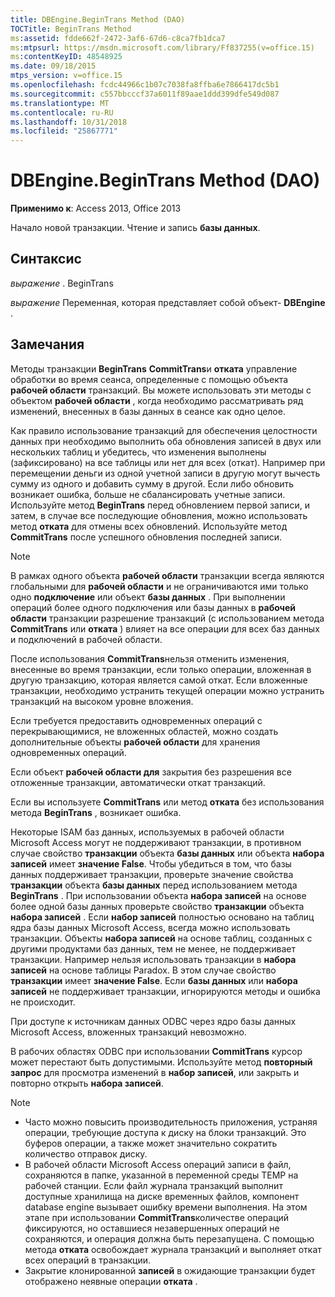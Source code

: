 ```yaml
---
title: DBEngine.BeginTrans Method (DAO)
TOCTitle: BeginTrans Method
ms:assetid: fdde662f-2472-3af6-67d6-c8ca7fb1dca7
ms:mtpsurl: https://msdn.microsoft.com/library/Ff837255(v=office.15)
ms:contentKeyID: 48548925
ms.date: 09/18/2015
mtps_version: v=office.15
ms.openlocfilehash: fcdc44966c1b07c7038fa8ffba6e7866417dc5b1
ms.sourcegitcommit: c557bbcccf37a6011f89aae1ddd399dfe549d087
ms.translationtype: MT
ms.contentlocale: ru-RU
ms.lasthandoff: 10/31/2018
ms.locfileid: "25867771"
---
```

# <a name="dbenginebegintrans-method-dao"></a>DBEngine.BeginTrans Method (DAO)


**Применимо к**: Access 2013, Office 2013

Начало новой транзакции. Чтение и запись **базы данных**.

## <a name="syntax"></a>Синтаксис

*выражение* . BeginTrans

*выражение* Переменная, которая представляет собой объект- **DBEngine** .

## <a name="remarks"></a>Замечания

Методы транзакции **BeginTrans** **CommitTrans**и **отката** управление обработки во время сеанса, определенные с помощью объекта **рабочей области** транзакций. Вы можете использовать эти методы с объектом **рабочей области** , когда необходимо рассматривать ряд изменений, внесенных в базы данных в сеансе как одно целое.

Как правило использование транзакций для обеспечения целостности данных при необходимо выполнить оба обновления записей в двух или нескольких таблиц и убедитесь, что изменения выполнены (зафиксировано) на все таблицы или нет для всех (откат). Например при перемещении деньги из одной учетной записи в другую могут вычесть сумму из одного и добавить сумму в другой. Если либо обновить возникает ошибка, больше не сбалансировать учетные записи. Используйте метод **BeginTrans** перед обновлением первой записи, и затем, в случае все последующие обновления, можно использовать метод **отката** для отмены всех обновлений. Используйте метод **CommitTrans** после успешного обновления последней записи.


> [!NOTE]
> В рамках одного объекта **рабочей области** транзакции всегда являются глобальными для **рабочей области** и не ограничиваются ими только одно **подключение** или объект **базы данных** . При выполнении операций более одного подключения или базы данных в **рабочей области** транзакции разрешение транзакций (с использованием метода **CommitTrans** или **отката** ) влияет на все операции для всех баз данных и подключений в рабочей области.



После использования **CommitTrans**нельзя отменить изменения, внесенные во время транзакции, если только операции, вложенная в другую транзакцию, которая является самой откат. Если вложенные транзакции, необходимо устранить текущей операции можно устранить транзакций на высоком уровне вложения.

Если требуется предоставить одновременных операций с перекрывающимися, не вложенных областей, можно создать дополнительные объекты **рабочей области** для хранения одновременных операций.

Если объект **рабочей области для** закрытия без разрешения все отложенные транзакции, автоматически откат транзакций.

Если вы используете **CommitTrans** или метод **отката** без использования метода **BeginTrans** , возникает ошибка.

Некоторые ISAM баз данных, используемых в рабочей области Microsoft Access могут не поддерживают транзакции, в противном случае свойство **транзакции** объекта **базы данных** или объекта **набора записей** имеет **значение False**. Чтобы убедиться в том, что базы данных поддерживает транзакции, проверьте значение свойства **транзакции** объекта **базы данных** перед использованием метода **BeginTrans** . При использовании объекта **набора записей** на основе более одной базы данных проверьте свойство **транзакции** объекта **набора записей** . Если **набор записей** полностью основано на таблиц ядра базы данных Microsoft Access, всегда можно использовать транзакции. Объекты **набора записей** на основе таблиц, созданных с другими продуктами баз данных, тем не менее, не поддерживает транзакции. Например нельзя использовать транзакции в **набора записей** на основе таблицы Paradox. В этом случае свойство **транзакции** имеет **значение False**. Если **базы данных** или **набора записей** не поддерживает транзакции, игнорируются методы и ошибка не происходит.

При доступе к источникам данных ODBC через ядро базы данных Microsoft Access, вложенных транзакций невозможно.

В рабочих областях ODBC при использовании **CommitTrans** курсор может перестают быть допустимыми. Используйте метод **повторный запрос** для просмотра изменений в **набор записей**, или закрыть и повторно открыть **набора записей**.


> [!NOTE]
> - Часто можно повысить производительность приложения, устраняя операции, требующие доступа к диску на блоки транзакций. Это буферов операции, а также может значительно сократить количество отправок диску.
> - В рабочей области Microsoft Access операций записи в файл, сохраняются в папке, указанной в переменной среды TEMP на рабочей станции. Если файл журнала транзакций выполнит доступные хранилища на диске временных файлов, компонент database engine вызывает ошибку времени выполнения. На этом этапе при использовании **CommitTrans**количестве операций фиксируются, но оставшиеся незавершенных операций не сохраняются, и операция должна быть перезапущена. С помощью метода **отката** освобождает журнала транзакций и выполняет откат всех операций в транзакции.
> - Закрытие клонированной **записей** в ожидающие транзакции будет отображено неявные операции **отката** .


